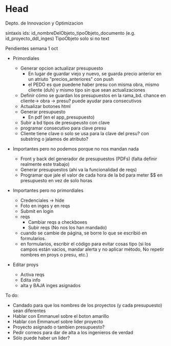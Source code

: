 # Head
Depto. de Innovacion y Optimizacion

sintaxis ids: id_nombreDelObjeto_tipoObjeto_documento (e.g. id_proyecto_ddl_inges) TipoObjeto solo si no text

Pendientes semana  1 oct 

- Primordiales

  - Generar opcion actualizar presupuesto
    - En lugar de guardar viejo y nuevo, se guarda precio anterior en un atriuto "precios_anteriores" con push
    - el PEDO es que puedene haber presu con misma obra, mismo cliente (duh) y mismo tipo sin que sean actualizaciones
  - Definir cómo se guardan los presupuestos en la rama_bd. chance en cliente-> obra -> presu? puede ayudar para consecutivos
  - Actualizar botones html
  - Generar presupuesto
    - En pdf (en el app_presupuesto)
  - Subir a bd tipos de presupeusto con clave
  - programar consecutivo para clave presu
  - Cliente tiene clave o solo se usa para la clave del presu? con substring o jalamos de atributo?
  
- Importantes pero no podemos porque no nos mandan nada
  - Front y back del generador de presupuestos (PDFs) (falta definir realmente este trabajo)
  - Generar presupuestos (ahi va la funcionalidad de reqs)
  - Programar que jale el valor de cada hora de la bd para meter $$ en presupuesto en vez de solo horas

- Importantes pero no primordiales
  - Credenciales -> hide
  - Foto en inges y en reqs
  - Submit en login
  - reqs
    - Cambiar reqs a checkboxes
    - Subir reqs (No nos los han mandado)
  - cuando se cambie de página, se borre lo que se escribió en formularios.
  - en formularios, escribir el código para evitar cosas tipo (si los campos están vacios, mandar alerta y no aplicar método,  No repetir nombres en proys o presu, etc.)
 - Editar proys
    - Activa reqs
    - Edita info
    - alta y BAJA inges asignados

To do:
  - Candado para que los nombres de los proyectos (y cada presupuesto) sean diferentes
  - Hablar con Emmanuel sobre el boton amarillo
  - Hablar con Emmanuel sobre lider proyecto
  - Proyecto asignado o tambien  presupuesto?
  - Pedir correos para dar de alta a los ingenieros de verdad
  - Sólo puede haber un lider?
